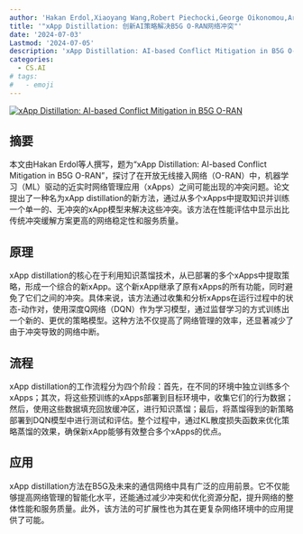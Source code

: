 ```yaml
---
author: 'Hakan Erdol,Xiaoyang Wang,Robert Piechocki,George Oikonomou,Arjun Parekh'
title: '"xApp Distillation: 创新AI策略解决B5G O-RAN网络冲突"'
date: '2024-07-03'
Lastmod: '2024-07-05'
description: 'xApp Distillation: AI-based Conflict Mitigation in B5G O-RAN'
categories:
  - CS.AI
# tags:
#   - emoji
---
```


[![xApp Distillation: AI-based Conflict Mitigation in B5G O-RAN](https://arxiv-research-1301205113.cos.ap-guangzhou.myqcloud.com/images/2407.03068v1.pdf_0.jpg)](https://arxiv.org/abs/2407.03068v1)

## 摘要

本文由Hakan Erdol等人撰写，题为“xApp Distillation: AI-based Conflict Mitigation in B5G O-RAN”，探讨了在开放无线接入网络（O-RAN）中，机器学习（ML）驱动的近实时网络管理应用（xApps）之间可能出现的冲突问题。论文提出了一种名为xApp distillation的新方法，通过从多个xApps中提取知识并训练一个单一的、无冲突的xApp模型来解决这些冲突。该方法在性能评估中显示出比传统冲突缓解方案更高的网络稳定性和服务质量。<!--more-->

## 原理

xApp distillation的核心在于利用知识蒸馏技术，从已部署的多个xApps中提取策略，形成一个综合的新xApp。这个新xApp继承了原有xApps的所有功能，同时避免了它们之间的冲突。具体来说，该方法通过收集和分析xApps在运行过程中的状态-动作对，使用深度Q网络（DQN）作为学习模型，通过监督学习的方式训练出一个新的、更优的策略模型。这种方法不仅提高了网络管理的效率，还显著减少了由于冲突导致的网络中断。

## 流程

xApp distillation的工作流程分为四个阶段：首先，在不同的环境中独立训练多个xApps；其次，将这些预训练的xApps部署到目标环境中，收集它们的行为数据；然后，使用这些数据填充回放缓冲区，进行知识蒸馏；最后，将蒸馏得到的新策略部署到DQN模型中进行测试和评估。整个过程中，通过KL散度损失函数来优化策略蒸馏的效果，确保新xApp能够有效整合多个xApps的优点。

## 应用

xApp distillation方法在B5G及未来的通信网络中具有广泛的应用前景。它不仅能够提高网络管理的智能化水平，还能通过减少冲突和优化资源分配，提升网络的整体性能和服务质量。此外，该方法的可扩展性也为其在更复杂网络环境中的应用提供了可能。